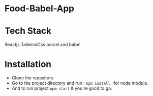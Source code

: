 # Food-Babel-App

# Tech Stack

   Reactjs
   TailwindCss
   parcel and babel

# Installation

- Clone the repository
- Go to the project directory and run : `npm install ` for node module.
- And to run project  `npm start`  & you're good to go.
